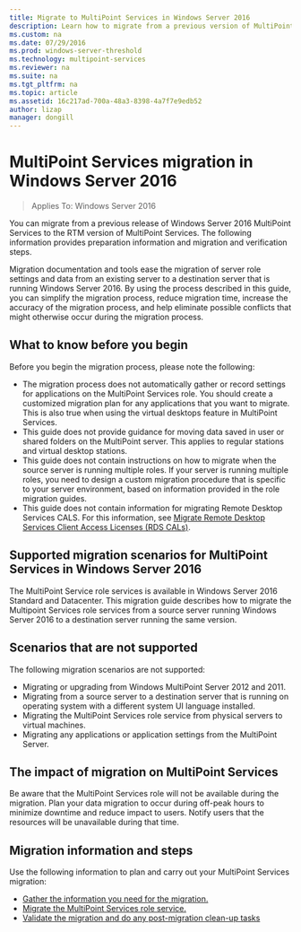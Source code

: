 ```yaml
---
title: Migrate to MultiPoint Services in Windows Server 2016
description: Learn how to migrate from a previous version of MultiPoint Services  
ms.custom: na
ms.date: 07/29/2016
ms.prod: windows-server-threshold
ms.technology: multipoint-services
ms.reviewer: na
ms.suite: na
ms.tgt_pltfrm: na
ms.topic: article
ms.assetid: 16c217ad-700a-48a3-8398-4a7f7e9edb52
author: lizap
manager: dongill
---
```

# MultiPoint Services migration in Windows Server 2016
>Applies To: Windows Server 2016

You can migrate from a previous release of Windows Server 2016 MultiPoint Services to the RTM version of MultiPoint Services. The following information provides preparation information and migration and verification steps.

Migration documentation and tools ease the migration of server role settings and data from an existing server to a destination server that is running Windows Server 2016. By using the process described in this guide, you can simplify the migration process, reduce migration time, increase the accuracy of the migration process, and help eliminate possible conflicts that might otherwise occur during the migration process. 

## What to know before you begin
Before you begin the migration process, please note the following:

- The migration process does not automatically gather or record settings for applications on the MultiPoint Services role. You should create a customized migration plan for any applications that you want to migrate. This is also true when using the virtual desktops feature in MultiPoint Services.
- This guide does not provide guidance for moving data saved in user or shared folders on the MultiPoint server. This applies to regular stations and virtual desktop stations.
- This guide does not contain instructions on how to migrate when the source server is running multiple roles. If your server is running multiple roles, you need to design a custom migration procedure that is specific to your server environment, based on information provided in the role migration guides.
- This guide does not contain information for migrating Remote Desktop Services CALS. For this information, see [Migrate Remote Desktop Services Client Access Licenses (RDS CALs)](https://technet.microsoft.com/library/dd851844.aspx).

## Supported migration scenarios for MultiPoint Services in Windows Server 2016
The MultiPoint Service role services is available in Windows Server 2016 Standard and Datacenter. This migration guide describes how to migrate the Multipoint Services role services from a source server running Windows Server 2016 to a destination server running the same version.

## Scenarios that are not supported

The following migration scenarios are not supported:

- Migrating or upgrading from Windows MultiPoint Server 2012 and 2011.
- Migrating from a source server to a destination server that is running on operating system with a different system UI language installed.
- Migrating the MultiPoint Services role service from physical servers to virtual machines.
- Migrating any applications or application settings from the MultiPoint Server.

## The impact of migration on MultiPoint Services
Be aware that the MultiPoint Services role will not be available during the migration. Plan your data migration to occur during off-peak hours to minimize downtime and reduce impact to users. Notify users that the resources will be unavailable during that time.

## Migration information and steps
Use the following information to plan and carry out your MultiPoint Services migration:

- [Gather the information you need for the migration.](multipoint-services-migration-preparation.md)
- [Migrate the MultiPoint Services role service.](multipoint-services-migration-steps.md)
- [Validate the migration and do any post-migration clean-up tasks](multipoint-services-post-migration-steps.md)